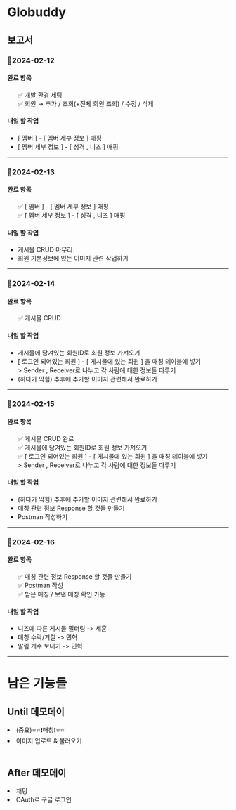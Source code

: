 <!DOCTYPE html>
<html>
<head>


<h1>Globuddy</h1>

<h2>보고서</h2>

<h3>📌2024-02-12</h3>

<h4>완료 항목</h4>
<ul>
  ✅ 개발 환경 세팅
  <br>✅ 회원 → 추가 / 조회(+전체 회원 조회) / 수정 / 삭제
</ul>

<h4>내일 할 작업</h4>
<ul>
  <li> [ 멤버 ] - [ 멤버 세부 정보 ]  매핑  </li>
  <li> [ 멤버 세부 정보 ] - [ 성격 , 니즈 ] 매핑 </li>
</ul>

<hr>
<h3>📌2024-02-13</h3>

<h4>완료 항목</h4>
<ul>
  ✅  [ 멤버 ] - [ 멤버 세부 정보 ]  매핑  </li>
  <br>✅  [ 멤버 세부 정보 ] - [ 성격 , 니즈 ] 매핑 </li>
</ul>

<h4>내일 할 작업</h4>
<ul>
  <li> 게시물 CRUD 마무리  </li>
  <li> 회원 기본정보에 있는 이미지 관련 작업하기 </li>
</ul>

<hr>

<h3>📌2024-02-14</h3>

<h4>완료 항목</h4>
<ul>
  ✅ 게시물 CRUD
  <br>
</ul>

<h4>내일 할 작업</h4>
<ul>
  <li> 게시물에 담겨있는 회원ID로 회원 정보 가져오기   </li>
  <li> [ 로그인 되어있는 회원 ] - [ 게시물에 있는 회원 ] 을 매칭 테이블에 넣기 <br> > Sender , Receiver로 나누고 각 사람에 대한 정보들 다루기 </li>
  <li> (하다가 막힘) 추후에 추가할 이미지 관련해서 완료하기</li>
</ul>

<hr>

<h3>📌2024-02-15</h3>

<h4>완료 항목</h4>
<ul>
  ✅ 게시물 CRUD 완료
  <br>✅ 게시물에 담겨있는 회원ID로 회원 정보 가져오기
  <br>✅  [ 로그인 되어있는 회원 ] - [ 게시물에 있는 회원 ] 을 매칭 테이블에 넣기 <br> > Sender , Receiver로 나누고 각 사람에 대한 정보들 다루기
</ul>

<h4>내일 할 작업</h4>
<ul>
  <li> (하다가 막힘) 추후에 추가할 이미지 관련해서 완료하기</li>
  <li> 매칭 관련 정보 Response 할 것들 만들기</li>
  <li> Postman 작성하기</li>
</ul>

<hr>

<h3>📌2024-02-16</h3>

<h4>완료 항목</h4>
<ul>
  ✅ 매칭 관련 정보 Response 할 것들 만들기
  <br>✅ Postman 작성
  <br>✅ 받은 매칭 / 보낸 매칭 확인 가능
</ul>

<h4>내일 할 작업</h4>
<ul>
  <li> 니즈에 따른 게시물 필터링 -> 세훈 </li>
  <li> 매칭 수락/거절 -> 민혁</li>
  <li> 알림 개수 보내기 -> 민혁</li>

</ul>

<hr>



  <h1>남은 기능들</h1>
  
  <h2>Until 데모데이 </h2>
  <li> (중요)⭐⭐❗매칭❗⭐⭐   </li>
  <li> 이미지 업로드 & 불러오기   </li>

  <br>
  <h2> After 데모데이 </h2>
  <li> 채팅   </li>
  <li> OAuth로 구글 로그인   </li>

</body>
</html>

